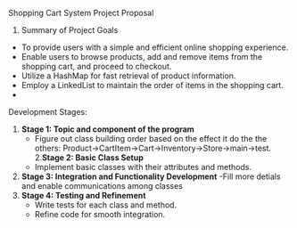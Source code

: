 Shopping Cart System Project Proposal

1. Summary of Project Goals
- To provide users with a simple
   and efficient online shopping experience.
- Enable users to browse products,
   add and remove items from the shopping cart, and proceed to checkout.
- Utilize a HashMap for fast
   retrieval of product information.
- Employ a LinkedList to maintain
   the order of items in the shopping cart.
- 

Development Stages:

1. **Stage 1: Topic and component of the program**
   - Figure out class building order based on the effect it do the the others:
     Product->CartItem->Cart->Inventory->Store->main->test.
     2.**Stage 2: Basic Class Setup**
   - Implement basic classes with their attributes and methods.
2. **Stage 3: Integration and Functionality Development**
    -Fill more detials and enable communications among classes
3. **Stage 4: Testing and Refinement**
   - Write tests for each class and method.
   - Refine code for smooth integration.
